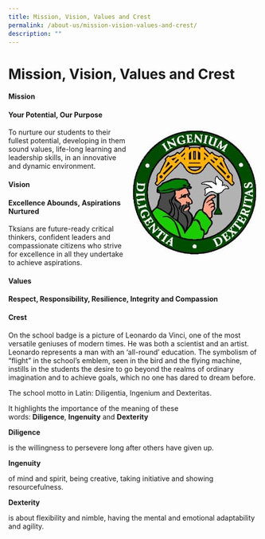 ```yaml
---
title: Mission, Vision, Values and Crest
permalink: /about-us/mission-vision-values-and-crest/
description: ""
---
```

# Mission, Vision, Values and Crest

#### Mission

#### Your Potential, Our Purpose

<div>
<div style="float: right">
<img src="/images/1-1.jpg"/>
</div><div>
To nurture our students to their fullest potential, developing in them sound values, life-long learning and leadership skills, in an innovative and dynamic environment.
</div></div>

#### Vision

#### Excellence Abounds, Aspirations Nurtured

Tksians are future-ready critical thinkers, confident leaders and  
compassionate citizens who strive for excellence in all they undertake to achieve aspirations.

#### Values

#### **Respect, Responsibility, Resilience, Integrity** and **Compassion**

#### Crest

On the school badge is a picture of Leonardo da Vinci, one of the most versatile geniuses of modern times. He was both a scientist and an artist. Leonardo represents a man with an ‘all-round’ education. The symbolism of “flight” in the school’s emblem, seen in the bird and the flying machine, instills in the students the desire to go beyond the realms of ordinary imagination and to achieve goals, which no one has dared to dream before.

The school motto in Latin: Diligentia, Ingenium and Dexteritas.

It highlights the importance of the meaning of these words: **Diligence**, **Ingenuity** and **Dexterity**

**Diligence**

is the willingness to persevere long after others have given up.

**Ingenuity**

of mind and spirit, being creative, taking initiative and showing resourcefulness.

**Dexterity**

is about flexibility and nimble, having the mental and emotional adaptability and agility.